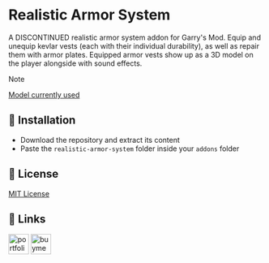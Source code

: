 # Realistic Armor System

A DISCONTINUED realistic armor system addon for Garry's Mod. Equip and unequip kevlar vests (each with their individual durability), as well as repair them with armor plates. Equipped armor vests show up as a 3D model on the player alongside with sound effects.

> [!NOTE]
> [Model currently used](https://steamcommunity.com/sharedfiles/filedetails/?id=1801671498)

## 📖 Installation

* Download the repository and extract its content
* Paste the `realistic-armor-system` folder inside your `addons` folder

## 📄 License

[MIT License](https://choosealicense.com/licenses/mit/)

## 🔗 Links

<a href="https://noxtgm.me" target="_blank" rel="noreferrer"><img src="https://i.imgur.com/lWqe0Ci.png" alt="portfolio" width="40" height="40"/></a> <a href="https://buymeacoffee.com/noxtgm" target="_blank" rel="noreferrer"><img src="https://i.imgur.com/XMrXLUD.png" alt="buymeacoffee page" width="40" height="40"/></a>
